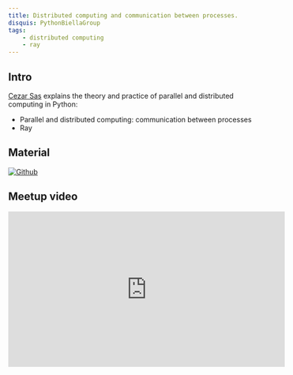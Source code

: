 ```yaml
---
title: Distributed computing and communication between processes.
disquis: PythonBiellaGroup
tags:
    - distributed computing
    - ray
---
```


## Intro

[Cezar Sas](https://www.linkedin.com/in/cezarsas/) explains the theory and practice of parallel and distributed computing in Python:

* Parallel and distributed computing: communication between processes
* Ray

## Material

[![Github](https://img.shields.io/badge/GitHub-181717.svg?style=for-the-badge&logo=GitHub&logoColor=white)](https://github.com/PythonBiellaGroup/MaterialeSerate/tree/master/CalcoloParalleloDistribuito)

## Meetup video

<iframe width="560" height="315" src="https://www.youtube.com/embed/SfChqj_Nhcw?si=lTnmzNhSNfdkTpHp" title="YouTube video player" frameborder="0" allow="accelerometer; autoplay; clipboard-write; encrypted-media; gyroscope; picture-in-picture; web-share" allowfullscreen></iframe>